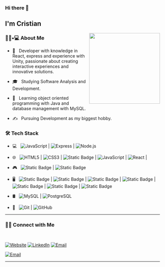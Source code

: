 ### Hi there 👋<h2> I'm Cristian</h2>

<img align='right' src="https://media.giphy.com/media/M9gbBd9nbDrOTu1Mqx/giphy.gif" width="230">

<h3> 👨🏻•💻 About Me </h3>



- 🤔 &nbsp; Developer with knowledge in React, express and experience with Unity, passionate about creating interactive experiences and innovative solutions.

- 🎓 &nbsp; Studying Software Analysis and Development.

- 🌱 &nbsp; Learning object oriented programming with Java and database management with MySQL.

- ✍️ &nbsp; Pursuing Development as my biggest hobby.



<h3>🛠 Tech Stack</h3>



- 💻 &nbsp; ![JavaScript](https://img.shields.io/badge/-JavaScript-333333?style=flat&logo=javascript) | ![Express](https://img.shields.io/badge/-Express-333333?style=flat&logo=express) | ![Node.js](https://img.shields.io/badge/-Node.js-333333?style=flat&logo=node.js)



- 🌐 &nbsp; ![HTML5](https://img.shields.io/badge/-HTML5-333333?style=flat&logo=HTML5) | ![CSS3](https://img.shields.io/badge/-CSS3-333333?style=flat&logo=CSS3&logoColor=1572B6)  | ![Static Badge](https://img.shields.io/badge/Boostrap-%23333333?style=flat&logo=bootstrap) | ![JavaScript](https://img.shields.io/badge/-JavaScript-333333?style=flat&logo=javascript) | ![React](https://img.shields.io/badge/-React-333333?style=flat&logo=react) |

  

- 🎮 &nbsp; ![Static Badge](https://img.shields.io/badge/Unity-%23333333?style=flat&logo=unity) | ![Static Badge](https://img.shields.io/badge/C%23-%23333333?style=flat&logo=csharp)

  
- 🖥 &nbsp; ![Static Badge](https://img.shields.io/badge/Adobe%20Premiere%20Pro-%23333333?style=flat&logo=adobepremierepro) | ![Static Badge](https://img.shields.io/badge/Adobe%20After%20Effects-%23333333?style=flat&logo=adobeaftereffects) | ![Static Badge](https://img.shields.io/badge/Adobe%20Photoshop-%23333333?style=flat&logo=adobephotoshop) | ![Static Badge](https://img.shields.io/badge/Adobe%20illustrator-%23333333?style=flat&logo=adobeillustrator) |  ![Static Badge](https://img.shields.io/badge/Adobe%20Xd-%23333333?style=flat&logo=adobexd) | ![Static Badge](https://img.shields.io/badge/Figma-%23333333?style=flat&logo=figma) | ![Static Badge](https://img.shields.io/badge/Canva-%23333333?style=flat&logo=canva)

  

  
- 🛢 &nbsp; ![MySQL](https://img.shields.io/badge/-MySQL-333333?style=flat&logo=mysql) | ![PostgreSQL](https://img.shields.io/badge/-PostgreSQL-333333?style=flat&logo=PostgreSQL) 

  
  
- 🔧 &nbsp; ![Git](https://img.shields.io/badge/-Git-333333?style=flat&logo=git) | ![GitHub](https://img.shields.io/badge/-GitHub-333333?style=flat&logo=github)
<!--




-->





<hr>



<h3> 🤝🏻 Connect with Me </h3>

<br>



<p align="center">

<a href="https://portafolio-cristiansk23s-projects.vercel.app/"><img alt="Website" src="https://img.shields.io/badge/portafolio--cristiansk23s-gray?style=plastic&logo=microsoftedge&logoColor=%230078D7"></a> <a href="https://www.linkedin.com/in/cristian-castano23/"><img alt="LinkedIn" src="https://img.shields.io/badge/Cristian--Casta%C3%B1o-blue?style=plastic&logo=linkedin"></a> <a href="mailto:cristian200127@gmail.com"><img alt="Email" src="https://img.shields.io/badge/cristian200127@gmail.com-red?style=plastic&logo=gmail&logoColor=white"></a>

</p>



<a href="https://github.com/CristianSk23"><img alt="Email" src="https://img.shields.io/github/followers/CristianSk23"></a>






<hr>


